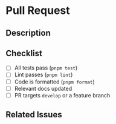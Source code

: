 # Pull Request

## Description
<!-- Please include a summary of the change and which issue is fixed. -->

## Checklist
- [ ] All tests pass (`pnpm test`)
- [ ] Lint passes (`pnpm lint`)
- [ ] Code is formatted (`pnpm format`)
- [ ] Relevant docs updated
- [ ] PR targets `develop` or a feature branch

## Related Issues
<!-- List related issues or discussions. -->
